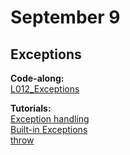 # September 9
## Exceptions
**Code-along:**  
[L012_Exceptions](https://github.com/everyloop/NET24-Csharp/blob/master/Code-alongs/L012_Exceptions/Program.cs)

**Tutorials:**  
[Exception handling](https://www.tutorialsteacher.com/csharp/csharp-exception-handling)  
[Built-in Exceptions](https://www.tutorialsteacher.com/csharp/csharp-exception)  
[throw](https://www.tutorialsteacher.com/csharp/throw-csharp)  
